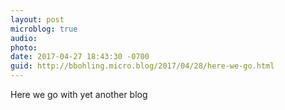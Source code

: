 ```yaml
---
layout: post
microblog: true
audio: 
photo: 
date: 2017-04-27 18:43:30 -0700
guid: http://bbohling.micro.blog/2017/04/28/here-we-go.html
---
```

Here we go with yet another blog
